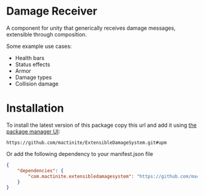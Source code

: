 # Damage Receiver

A component for unity that generically receives damage messages, extensible through composition.

Some example use cases: 

* Health bars
* Status effects
* Armor
* Damage types
* Collision damage

# Installation


To install the latest version of this package copy this url and add it using [the package manager UI](https://docs.unity3d.com/Packages/com.unity.package-manager-ui@2.1/manual/index.html):

`https://github.com/mactinite/ExtensibleDamageSystem.git#upm`

Or add the following dependency to your manifest.json file
```json
{
    "dependencies": {
        "com.mactinite.extensibledamagesystem": "https://github.com/mactinite/ExtensibleDamageSystem.git#upm"
    }
}
```
